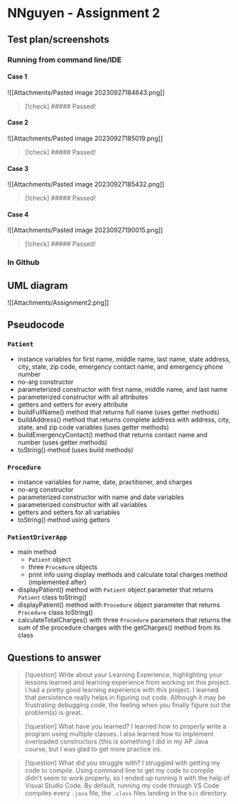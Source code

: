 # NNguyen - Assignment 2
## Test plan/screenshots
### Running from command line/IDE
#### Case 1
![[Attachments/Pasted image 20230927184643.png]]
> [!check] ##### Passed!
#### Case 2
![[Attachments/Pasted image 20230927185019.png]]
> [!check] ##### Passed!
#### Case 3
![[Attachments/Pasted image 20230927185432.png]]
> [!check] ##### Passed!
#### Case 4
![[Attachments/Pasted image 20230927190015.png]]
> [!check] ##### Passed!

### In Github
## UML diagram
![[Attachments/Assignment2.png]]


## Pseudocode
### `Patient`
- instance variables for first name, middle name, last name, state address, city, state, zip code, emergency contact name, and emergency phone number
- no-arg constructor
- parameterized constructor with first name, middle name, and last name
- parameterized constructor with all attributes
- getters and setters for every attribute
- buildFullName() method that returns full name (uses getter methods)
- buildAddress() method that returns complete address with address, city, state, and zip code variables (uses getter methods)
- buildEmergencyContact() method that returns contact name and number (uses getter methods)
- toString() method (uses build methods)

### `Procedure`
- instance variables for name, date, practitioner, and charges
- no-arg constructor
- parameterized constructor with name and date variables
- parameterized constructor with all variables
- getters and setters for all variables
- toString() method using getters

### `PatientDriverApp`
- main method
	- `Patient` object
	- three `Procedure` objects
	- print info using display methods and calculate total charges method (implemented after)
- displayPatient() method with `Patient` object parameter that returns `Patient` class toString()
- displayPatient() method with `Procedure` object parameter that returns `Procedure` class toString()
- calculateTotalCharges() with three `Procedure` parameters that returns the sum of the procedure charges with the getCharges() method from its class


## Questions to answer
> [!question] Write about your Learning Experience, highlighting your lessons learned and learning experience from working on this project.
> I had a pretty good learning experience with this project. I learned that persistence really helps in figuring out code. Although it may be frustrating debugging code, the feeling when you finally figure out the problem(s) is great.


> [!question] What have you learned?
> I learned how to properly write a program using multiple classes. I also learned how to implement overloaded constructors (this is something I did in my AP Java course, but I was glad to get more practice in).


> [!question] What did you struggle with?
>  I struggled with getting my code to compile. Using command line to get my code to compile didn't seem to work properly, so I ended up running it with the help of Visual Studio Code. By default, running my code through VS Code compiles every `.java` file, the `.class` files landing in the `bin` directory.